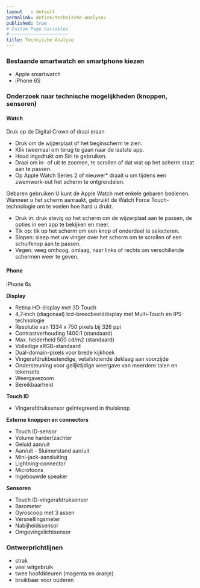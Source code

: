 ```yaml
---
layout   : default
permalink: define/technische-analyse/
published: true
# Custom Page Variables
# ─────────────────────
title: Technische Analyse
---
```

### Bestaande smartwatch en smartphone kiezen

- Apple smartwatch
- iPhone 6S

### Onderzoek naar technische mogelijkheden (knoppen, sensoren)

#### Watch

Druk op de Digital Crown of draai eraan
* Druk om de wijzerplaat of het beginscherm te zien. 
* Klik tweemaal om terug te gaan naar de laatste app. 
* Houd ingedrukt om Siri te gebruiken. 
* Draai om in- of uit te zoomen, te scrollen of dat wat op het scherm staat aan te passen.
* Op Apple Watch Series 2 of nieuwer* draait u om tijdens een zwemwork-out het scherm te ontgrendelen. 

Gebaren gebruiken
U kunt de Apple Watch met enkele gebaren bedienen. Wanneer u het scherm aanraakt, gebruikt de Watch Force Touch-technologie om te voelen hoe hard u drukt. 

- Druk in: druk stevig op het scherm om de wijzerplaat aan te passen, de opties in een app te bekijken en meer. 
- Tik op: tik op het scherm om een knop of onderdeel te selecteren.
- Slepen: sleep met uw vinger over het scherm om te scrollen of een schuifknop aan te passen.
- Vegen: veeg omhoog, omlaag, naar links of rechts om verschillende schermen weer te geven.

#### Phone
iPhone 6s

**Display**
* Retina HD-display met 3D Touch
* 4,7‑inch (diagonaal) lcd-breedbeeld­display met Multi‑Touch en IPS-technologie
* Resolutie van 1334 x 750 pixels bij 326 ppi
* Contrast­verhouding 1400:1 (standaard)
* Max. helderheid 500 cd/m2 (standaard)
* Volledige sRGB-standaard
* Dual-domain-pixels voor brede kijkhoek
* Vingerafdrukbestendige, vetafstotende deklaag aan voorzijde
* Ondersteuning voor gelijktijdige weergave van meerdere talen en tekensets
* Weergavezoom
* Bereikbaarheid

**Touch ID**
* Vingerafdruksensor geïntegreerd in thuisknop

**Externe knoppen en connectors**
* Touch ID-sensor
* Volume harder/zachter
* Geluid aan/uit
* Aan/uit - Sluimerstand aan/uit
* Mini-jack-aansluiting
* Lightning‑connector
* Microfoons
* Ingebouwde speaker

**Sensoren**
* Touch ID-vingerafdruksensor
* Barometer
* Gyroscoop met 3 assen
* Versnellingsmeter
* Nabijheidssensor
* Omgevingslichtsensor

### Ontwerprichtlijnen
- strak
- veel witgebruik
- twee hoofdkleuren (magenta en oranje)
- bruikbaar voor ouderen